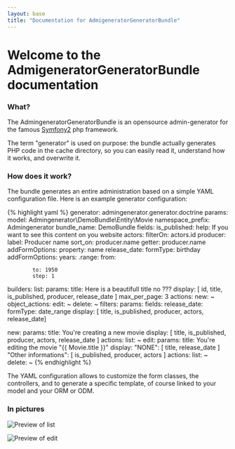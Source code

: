 ```yaml
---
layout: base
title: "Documentation for AdmigeneratorGeneratorBundle"
---
```


# Welcome to the AdmigeneratorGeneratorBundle documentation #

### What? ###

The AdmingeneratorGeneratorBundle is an opensource admin-generator for the famous [Symfony2](http://www.symfony.com/) php framework. 

The term "generator" is used on purpose: the bundle actually generates PHP code in the cache directory, so you can easily read it, understand how it works, and overwrite it.

### How does it work? ###

The bundle generates an entire administration based on a simple YAML configuration file. Here is an example generator configuration:

{% highlight yaml %}
generator: admingenerator.generator.doctrine
params:
  model: Admingenerator\DemoBundle\Entity\Movie
  namespace_prefix: Admingenerator
  bundle_name: DemoBundle
  fields: 
    is_published:
      help: If you want to see this content on you website
    actors:
      filterOn: actors.id
    producer:
      label: Producer name
      sort_on: producer.name
      getter: producer.name
      addFormOptions:
        property: name
    release_date:
      formType: birthday 
      addFormOptions:
        years: 
          .range: 
            from: <?php echo date("Y"); ?>

            to: 1950
            step: 1

builders:
  list:
    params:
      title: Here is a beautifull title no  ???
      display: [ id, title, is_published, producer, release_date ]
      max_per_page: 3
      actions:
        new: ~ 
      object_actions:
        edit: ~ 
        delete: ~
  filters: 
    params:
      fields:
        release_date:
          formType: date_range
      display: [ title, is_published, producer, actors, release_date]

  new: 
    params:
      title: You're creating a new movie
      display: [ title, is_published, producer, actors, release_date ]
      actions:
        list: ~
  edit: 
    params:
      title: You're editing the movie "{{ Movie.title }}"
      display: 
        "NONE": [ title, release_date ]
        "Other informations": [ is_published, producer, actors ]
      actions:
        list: ~
  delete: ~
{% endhighlight %}


The YAML configuration allows to customize the form classes, the controllers, and to generate a specific template, of course linked to your model and your ORM or ODM.

### In pictures

![Preview of list](https://github.com/cedriclombardot/AdmingeneratorGeneratorBundle/raw/master/Resources/doc/list-preview.png)

![Preview of edit](https://github.com/cedriclombardot/AdmingeneratorGeneratorBundle/raw/master/Resources/doc/edit-preview.png)